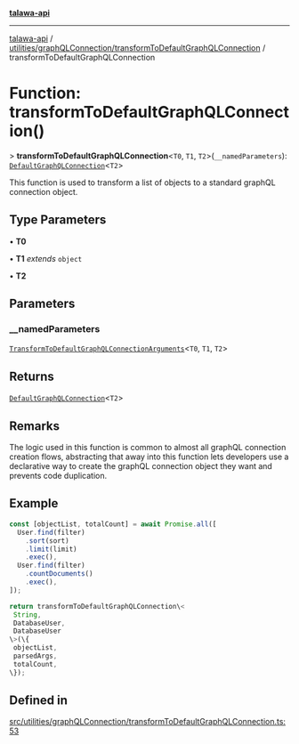 [**talawa-api**](../../../../README.md)

***

[talawa-api](../../../../modules.md) / [utilities/graphQLConnection/transformToDefaultGraphQLConnection](../README.md) / transformToDefaultGraphQLConnection

# Function: transformToDefaultGraphQLConnection()

\> **transformToDefaultGraphQLConnection**\<`T0`, `T1`, `T2`\>(`__namedParameters`): [`DefaultGraphQLConnection`](../../generateDefaultGraphQLConnection/type-aliases/DefaultGraphQLConnection.md)\<`T2`\>

This function is used to transform a list of objects to a standard graphQL connection object.

## Type Parameters

• **T0**

• **T1** *extends* `object`

• **T2**

## Parameters

### \_\_namedParameters

[`TransformToDefaultGraphQLConnectionArguments`](../type-aliases/TransformToDefaultGraphQLConnectionArguments.md)\<`T0`, `T1`, `T2`\>

## Returns

[`DefaultGraphQLConnection`](../../generateDefaultGraphQLConnection/type-aliases/DefaultGraphQLConnection.md)\<`T2`\>

## Remarks

The logic used in this function is common to almost all graphQL connection creation flows,
abstracting that away into this function lets developers use a declarative way to create the
graphQL connection object they want and prevents code duplication.

## Example

```ts
const [objectList, totalCount] = await Promise.all([
  User.find(filter)
    .sort(sort)
    .limit(limit)
    .exec(),
  User.find(filter)
    .countDocuments()
    .exec(),
]);

return transformToDefaultGraphQLConnection\<
 String,
 DatabaseUser,
 DatabaseUser
\>(\{
 objectList,
 parsedArgs,
 totalCount,
\});
```

## Defined in

[src/utilities/graphQLConnection/transformToDefaultGraphQLConnection.ts:53](https://github.com/PalisadoesFoundation/talawa-api/blob/6bd0fecc1032af2aa70d925c85724d9fec2350f9/src/utilities/graphQLConnection/transformToDefaultGraphQLConnection.ts#L53)
